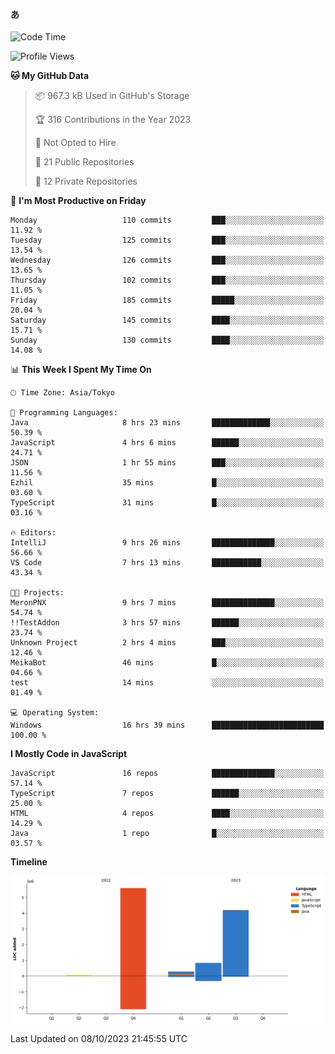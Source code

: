 #### あ

<!--START_SECTION:waka-->
![Code Time](http://img.shields.io/badge/Code%20Time-523%20hrs%2016%20mins-blue)

![Profile Views](http://img.shields.io/badge/Profile%20Views-8-blue)

**🐱 My GitHub Data** 

> 📦 967.3 kB Used in GitHub's Storage 
 > 
> 🏆 316 Contributions in the Year 2023
 > 
> 🚫 Not Opted to Hire
 > 
> 📜 21 Public Repositories 
 > 
> 🔑 12 Private Repositories 
 > 
📅 **I'm Most Productive on Friday** 

```text
Monday                   110 commits         ███░░░░░░░░░░░░░░░░░░░░░░   11.92 % 
Tuesday                  125 commits         ███░░░░░░░░░░░░░░░░░░░░░░   13.54 % 
Wednesday                126 commits         ███░░░░░░░░░░░░░░░░░░░░░░   13.65 % 
Thursday                 102 commits         ███░░░░░░░░░░░░░░░░░░░░░░   11.05 % 
Friday                   185 commits         █████░░░░░░░░░░░░░░░░░░░░   20.04 % 
Saturday                 145 commits         ████░░░░░░░░░░░░░░░░░░░░░   15.71 % 
Sunday                   130 commits         ████░░░░░░░░░░░░░░░░░░░░░   14.08 % 
```


📊 **This Week I Spent My Time On** 

```text
🕑︎ Time Zone: Asia/Tokyo

💬 Programming Languages: 
Java                     8 hrs 23 mins       █████████████░░░░░░░░░░░░   50.39 % 
JavaScript               4 hrs 6 mins        ██████░░░░░░░░░░░░░░░░░░░   24.71 % 
JSON                     1 hr 55 mins        ███░░░░░░░░░░░░░░░░░░░░░░   11.56 % 
Ezhil                    35 mins             █░░░░░░░░░░░░░░░░░░░░░░░░   03.60 % 
TypeScript               31 mins             █░░░░░░░░░░░░░░░░░░░░░░░░   03.16 % 

🔥 Editors: 
IntelliJ                 9 hrs 26 mins       ██████████████░░░░░░░░░░░   56.66 % 
VS Code                  7 hrs 13 mins       ███████████░░░░░░░░░░░░░░   43.34 % 

🐱‍💻 Projects: 
MeronPNX                 9 hrs 7 mins        ██████████████░░░░░░░░░░░   54.74 % 
!!TestAddon              3 hrs 57 mins       ██████░░░░░░░░░░░░░░░░░░░   23.74 % 
Unknown Project          2 hrs 4 mins        ███░░░░░░░░░░░░░░░░░░░░░░   12.46 % 
MeikaBot                 46 mins             █░░░░░░░░░░░░░░░░░░░░░░░░   04.66 % 
test                     14 mins             ░░░░░░░░░░░░░░░░░░░░░░░░░   01.49 % 

💻 Operating System: 
Windows                  16 hrs 39 mins      █████████████████████████   100.00 % 
```

**I Mostly Code in JavaScript** 

```text
JavaScript               16 repos            ██████████████░░░░░░░░░░░   57.14 % 
TypeScript               7 repos             ██████░░░░░░░░░░░░░░░░░░░   25.00 % 
HTML                     4 repos             ████░░░░░░░░░░░░░░░░░░░░░   14.29 % 
Java                     1 repo              █░░░░░░░░░░░░░░░░░░░░░░░░   03.57 % 
```



**Timeline**

![Lines of Code chart](https://raw.githubusercontent.com/arutaka1220/arutaka1220/main/assets/bar_graph.png)


 Last Updated on 08/10/2023 21:45:55 UTC
<!--END_SECTION:waka-->
